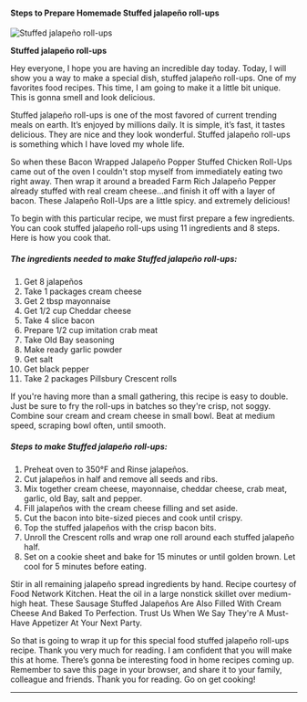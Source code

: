             

#### Steps to Prepare Homemade Stuffed jalapeño roll-ups

![Stuffed jalapeño roll-ups](https://img-global.cpcdn.com/recipes/6408426478370816/751x532cq70/stuffed-jalapeno-roll-ups-recipe-main-photo.jpg)

**Stuffed jalapeño roll-ups**

Hey everyone, I hope you are having an incredible day today. Today, I will show you a way to make a special dish, stuffed jalapeño roll-ups. One of my favorites food recipes. This time, I am going to make it a little bit unique. This is gonna smell and look delicious.

Stuffed jalapeño roll-ups is one of the most favored of current trending meals on earth. It’s enjoyed by millions daily. It is simple, it’s fast, it tastes delicious. They are nice and they look wonderful. Stuffed jalapeño roll-ups is something which I have loved my whole life.

So when these Bacon Wrapped Jalapeño Popper Stuffed Chicken Roll-Ups came out of the oven I couldn't stop myself from immediately eating two right away. Then wrap it around a breaded Farm Rich Jalapeño Pepper already stuffed with real cream cheese…and finish it off with a layer of bacon. These Jalapeño Roll-Ups are a little spicy. and extremely delicious!

To begin with this particular recipe, we must first prepare a few ingredients. You can cook stuffed jalapeño roll-ups using 11 ingredients and 8 steps. Here is how you cook that.

##### The ingredients needed to make Stuffed jalapeño roll-ups:

1.  Get 8 jalapeños
2.  Take 1 packages cream cheese
3.  Get 2 tbsp mayonnaise
4.  Get 1/2 cup Cheddar cheese
5.  Take 4 slice bacon
6.  Prepare 1/2 cup imitation crab meat
7.  Take Old Bay seasoning
8.  Make ready garlic powder
9.  Get salt
10.  Get black pepper
11.  Take 2 packages Pillsbury Crescent rolls

If you're having more than a small gathering, this recipe is easy to double. Just be sure to fry the roll-ups in batches so they're crisp, not soggy. Combine sour cream and cream cheese in small bowl. Beat at medium speed, scraping bowl often, until smooth.

##### Steps to make Stuffed jalapeño roll-ups:

1.  Preheat oven to 350°F and Rinse jalapeños.
2.  Cut jalapeños in half and remove all seeds and ribs.
3.  Mix together cream cheese, mayonnaise, cheddar cheese, crab meat, garlic, old Bay, salt and pepper.
4.  Fill jalapeños with the cream cheese filling and set aside.
5.  Cut the bacon into bite-sized pieces and cook until crispy.
6.  Top the stuffed jalapeños with the crisp bacon bits.
7.  Unroll the Crescent rolls and wrap one roll around each stuffed jalapeño half.
8.  Set on a cookie sheet and bake for 15 minutes or until golden brown. Let cool for 5 minutes before eating.

Stir in all remaining jalapeño spread ingredients by hand. Recipe courtesy of Food Network Kitchen. Heat the oil in a large nonstick skillet over medium-high heat. These Sausage Stuffed Jalapeños Are Also Filled With Cream Cheese And Baked To Perfection. Trust Us When We Say They're A Must-Have Appetizer At Your Next Party.

So that is going to wrap it up for this special food stuffed jalapeño roll-ups recipe. Thank you very much for reading. I am confident that you will make this at home. There’s gonna be interesting food in home recipes coming up. Remember to save this page in your browser, and share it to your family, colleague and friends. Thank you for reading. Go on get cooking!

* * *